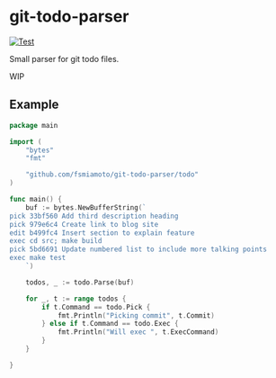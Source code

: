 # git-todo-parser

[![Test](https://github.com/fsmiamoto/git-todo-parser/actions/workflows/test.yml/badge.svg)](https://github.com/fsmiamoto/git-todo-parser/actions/workflows/test.yml)

Small parser for git todo files.

WIP

## Example

```go
package main

import (
	"bytes"
	"fmt"

	"github.com/fsmiamoto/git-todo-parser/todo"
)

func main() {
	buf := bytes.NewBufferString(`
pick 33bf560 Add third description heading
pick 979e6c4 Create link to blog site
edit b499fc4 Insert section to explain feature
exec cd src; make build
pick 5bd6691 Update numbered list to include more talking points
exec make test
    `)

	todos, _ := todo.Parse(buf)

	for _, t := range todos {
		if t.Command == todo.Pick {
			fmt.Println("Picking commit", t.Commit)
		} else if t.Command == todo.Exec {
			fmt.Println("Will exec ", t.ExecCommand)
		}
	}

}
```
